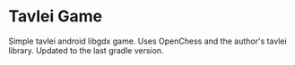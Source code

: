 Tavlei Game
==========
Simple tavlei android libgdx game. Uses OpenChess and the author's tavlei library. 
Updated to the last gradle version.
